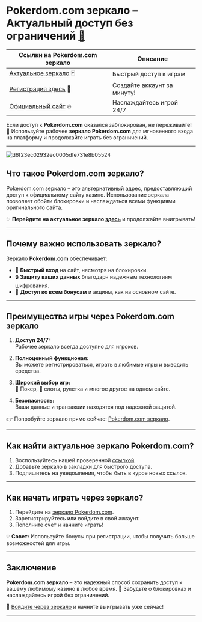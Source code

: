 # Pokerdom.com зеркало – Актуальный доступ без ограничений [🔗](https://brandplay.link/Bxg7SC7H)

| **Ссылки на Pokerdom.com зеркало** | **Описание** |
|------------------------------------|--------------|
| [Актуальное зеркало](https://brandplay.link/Bxg7SC7H) 🃏 | Быстрый доступ к играм |
| [Регистрация здесь](https://brandplay.link/Bxg7SC7H) 🎉 | Создайте аккаунт за минуту! |
| [Официальный сайт](https://brandplay.link/Bxg7SC7H) 🔥 | Наслаждайтесь игрой 24/7 |

Если доступ к **Pokerdom.com** оказался заблокирован, не переживайте! 🎰 Используйте рабочее **зеркало Pokerdom.com** для мгновенного входа на платформу и продолжайте играть без ограничений.

---
![d6f23ec02932ec0005dfe731e8b05524](https://github.com/user-attachments/assets/97e6b663-a26d-4246-ac84-365963f29a8e)

## Что такое Pokerdom.com зеркало?

Pokerdom.com зеркало – это альтернативный адрес, предоставляющий доступ к официальному сайту казино. Использование зеркала позволяет обойти блокировки и наслаждаться всеми функциями оригинального сайта.  

✨ **Перейдите на актуальное зеркало [здесь](https://brandplay.link/Bxg7SC7H)** и продолжайте выигрывать!

---

## Почему важно использовать зеркало?

Зеркало **Pokerdom.com** обеспечивает:  
- 🚀 **Быстрый вход** на сайт, несмотря на блокировки.  
- 🔒 **Защиту ваших данных** благодаря надежным технологиям шифрования.  
- 🎁 **Доступ ко всем бонусам** и акциям, как на основном сайте.  

---

## Преимущества игры через Pokerdom.com зеркало

1. **Доступ 24/7:**  
   Рабочее зеркало всегда доступно для игроков.  

2. **Полноценный функционал:**  
   Вы можете регистрироваться, играть в любимые игры и выводить средства.  

3. **Широкий выбор игр:**  
   🎲 Покер, 🎰 слоты, рулетка и многое другое на одном сайте.  

4. **Безопасность:**  
   Ваши данные и транзакции находятся под надежной защитой.  

👉 Попробуйте зеркало прямо сейчас: [Pokerdom.com зеркало](https://brandplay.link/Bxg7SC7H).  

---

## Как найти актуальное зеркало Pokerdom.com?

1. Воспользуйтесь нашей проверенной [ссылкой](https://brandplay.link/Bxg7SC7H).  
2. Добавьте зеркало в закладки для быстрого доступа.  
3. Подпишитесь на уведомления, чтобы быть в курсе новых ссылок.  

---

## Как начать играть через зеркало?

1. Перейдите на [зеркало Pokerdom.com](https://brandplay.link/Bxg7SC7H).  
2. Зарегистрируйтесь или войдите в свой аккаунт.  
3. Пополните счет и начните играть!  

💡 **Совет:** Используйте бонусы при регистрации, чтобы получить больше возможностей для игры.  

---

## Заключение

**Pokerdom.com зеркало** – это надежный способ сохранить доступ к вашему любимому казино в любое время. 🎰 Забудьте о блокировках и наслаждайтесь игрой без ограничений.  

🔗 [Войдите через зеркало](https://brandplay.link/Bxg7SC7H) и начните выигрывать уже сейчас!  

---



